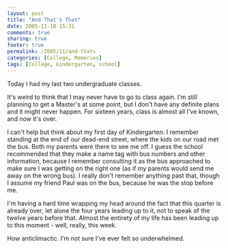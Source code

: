 ```yaml
---
layout: post
title: "And That's That"
date: 2005-11-10 15:31
comments: true
sharing: true
footer: true
permalink: /2005/11/and-thats
categories: [College, Memories]
tags: [College, kindergarten, school]
---
```

Today I had my last two undergraduate classes.

It's weird to think that I may never have to go to class again.  I'm still planning to get a Master's at some point, but I don't have any definite plans and it might never happen.  For sixteen years, class is almost all I've known, and now it's over.

I can't help but think about my first day of Kindergarten.  I remember standing at the end of our dead-end street, where the kids on our road met the bus.  Both my parents were there to see me off.  I guess the school recommended that they make a name tag with bus numbers and other information, because I remember consulting it as the bus approached to make sure I was getting on the right one (as if my parents would send me away on the wrong bus).  I really don't remember anything past that, though I assume my friend Paul was on the bus, because he was the stop before me.

I'm having a hard time wrapping my head around the fact that this quarter is already over, let alone the four years leading up to it, not to speak of the twelve years before that.  Almost the entirety of my life has been leading up to this moment - well, really, this week.

How anticlimactic.  I'm not sure I've ever felt so underwhelmed.
